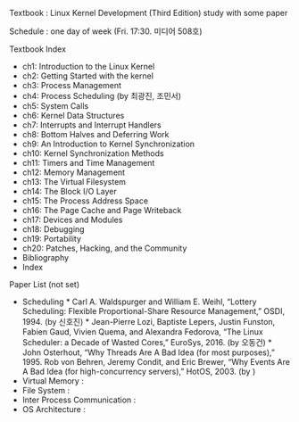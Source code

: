 Textbook : Linux Kernel Development (Third Edition)
           study with some paper

Schedule : one day of week (Fri. 17:30. 미디어 508호)

Textbook Index
- ch1: Introduction to the Linux Kernel
- ch2: Getting Started with the kernel
- ch3: Process Management
- ch4: Process Scheduling (by 최광진, 조민서)
- ch5: System Calls
- ch6: Kernel Data Structures
- ch7: Interrupts and Interrupt Handlers
- ch8: Bottom Halves and Deferring Work
- ch9: An Introduction to Kernel Synchronization
- ch10: Kernel Synchronization Methods
- ch11: Timers and Time Management
- ch12: Memory Management
- ch13: The Virtual Filesystem
- ch14: The Block I/O Layer
- ch15: The Process Address Space
- ch16: The Page Cache and Page Writeback
- ch17: Devices and Modules
- ch18: Debugging
- ch19: Portability
- ch20: Patches, Hacking, and the Community
- Bibliography
- Index

Paper List (not set)
- Scheduling
          * Carl A. Waldspurger and William E. Weihl, “Lottery Scheduling: Flexible Proportional-Share Resource Management,” OSDI, 1994. (by 신호진)
          * Jean-Pierre Lozi, Baptiste Lepers, Justin Funston, Fabien Gaud, Vivien Quema, and Alexandra Fedorova, “The Linux Scheduler: a Decade of Wasted Cores,” EuroSys, 2016. (by 오동건)
          * John Osterhout, “Why Threads Are A Bad Idea (for most purposes),” 1995.
            Rob von Behren, Jeremy Condit, and Eric Brewer, “Why Events Are A Bad Idea (for high-concurrency servers),” HotOS, 2003.
            (by )
- Virtual Memory :
- File System :
- Inter Process Communication :
- OS Architecture : 

